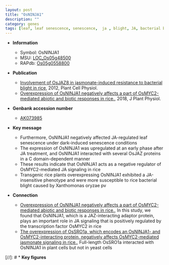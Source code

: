 ```yaml
---
layout: post
title: "OsNINJA1"
description: ""
category: genes
tags: [leaf, leaf senescence, senescence,  ja , blight, JA, bacterial blight]
---
```


* **Information**  
    + Symbol: OsNINJA1  
    + MSU: [LOC_Os05g48500](http://rice.plantbiology.msu.edu/cgi-bin/ORF_infopage.cgi?orf=LOC_Os05g48500)  
    + RAPdb: [Os05g0558800](http://rapdb.dna.affrc.go.jp/viewer/gbrowse_details/irgsp1?name=Os05g0558800)  

* **Publication**  
    + [Involvement of OsJAZ8 in jasmonate-induced resistance to bacterial blight in rice](http://www.ncbi.nlm.nih.gov/pubmed?term=Involvement+of+OsJAZ8+in+jasmonate-induced+resistance+to+bacterial+blight+in+rice%5BTitle%5D), 2012, Plant Cell Physiol.
    + [Overexpression of OsNINJA1 negatively affects a part of OsMYC2-mediated abiotic and biotic responses in rice.](http://www.ncbi.nlm.nih.gov/pubmed?term=Overexpression+of+OsNINJA1+negatively+affects+a+part+of+OsMYC2-mediated+abiotic+and+biotic+responses+in+rice.%5BTitle%5D), 2018, J Plant Physiol.

* **Genbank accession number**  
    + [AK073985](http://www.ncbi.nlm.nih.gov/nuccore/AK073985)

* **Key message**  
    + Furthermore, OsNINJA1 negatively affected JA-regulated leaf senescence under dark-induced senescence conditions
    + The expression of OsNINJA1 was upregulated at an early phase after JA treatment, and OsNINJA1 interacted with several OsJAZ proteins in a C domain-dependent manner
    + These results indicate that OsNINJA1 acts as a negative regulator of OsMYC2-mediated JA signaling in rice
    + Transgenic rice plants overexpressing OsNINJA1 exhibited a JA-insensitive phenotype and were more susceptible to rice bacterial blight caused by Xanthomonas oryzae pv

* **Connection**  
    + [Overexpression of OsNINJA1 negatively affects a part of OsMYC2-mediated abiotic and biotic responses in rice.](http://www.ncbi.nlm.nih.gov/pubmed?term=Overexpression+of+OsNINJA1+negatively+affects+a+part+of+OsMYC2-mediated+abiotic+and+biotic+responses+in+rice.%5BTitle%5D),  In this study, we found that OsNINJA1, which is a JAZ-interacting adaptor protein, plays an important role in JA signaling that is positively regulated by the transcription factor OsMYC2 in rice
    + [The overexpression of OsSRO1a, which encodes an OsNINJA1- and OsMYC2-interacting protein, negatively affects OsMYC2-mediated jasmonate signaling in rice.](http://www.ncbi.nlm.nih.gov/pubmed?term=The+overexpression+of+OsSRO1a,+which+encodes+an+OsNINJA1-+and+OsMYC2-interacting+protein,+negatively+affects+OsMYC2-mediated+jasmonate+signaling+in+rice.%5BTitle%5D),  Full-length OsSRO1a interacted with OsNINJA1 in plant cells but not in yeast cells

[//]: # * **Key figures**  


